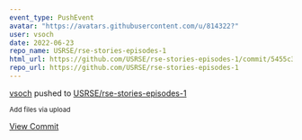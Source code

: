 ```yaml
---
event_type: PushEvent
avatar: "https://avatars.githubusercontent.com/u/814322?"
user: vsoch
date: 2022-06-23
repo_name: USRSE/rse-stories-episodes-1
html_url: https://github.com/USRSE/rse-stories-episodes-1/commit/5455c3621c6278d645b42caaff85d672d8815a09
repo_url: https://github.com/USRSE/rse-stories-episodes-1
---
```


<a href='https://github.com/vsoch' target='_blank'>vsoch</a> pushed to <a href='https://github.com/USRSE/rse-stories-episodes-1' target='_blank'>USRSE/rse-stories-episodes-1</a>

<small>Add files via upload</small>

<a href='https://github.com/USRSE/rse-stories-episodes-1/commit/5455c3621c6278d645b42caaff85d672d8815a09' target='_blank'>View Commit</a>